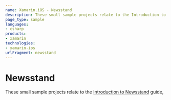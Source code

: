 ```yaml
---
name: Xamarin.iOS - Newsstand
description: These small sample projects relate to the Introduction to Newsstand guide,
page_type: sample
languages:
- csharp
products:
- xamarin
technologies:
- xamarin-ios
urlFragment: newsstand
---
```

# Newsstand

These small sample projects relate to the [Introduction to Newsstand](guides/ios/platform_features/introduction_to_newsstand/) guide, 

